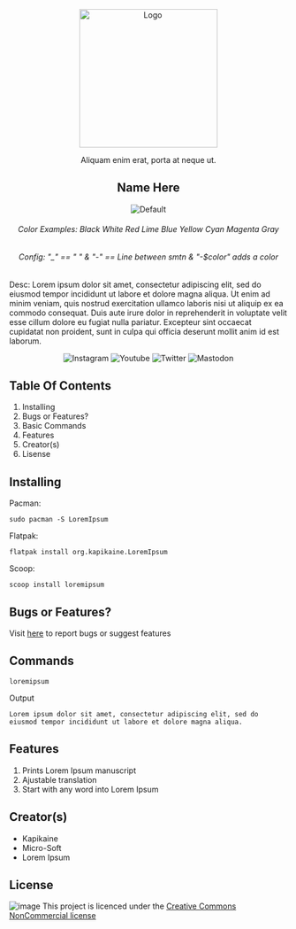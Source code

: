 <div align="center">
    <img src="https://static.vecteezy.com/system/resources/previews/019/518/340/large_2x/preview-image-icon-for-your-website-mobile-presentation-and-logo-design-free-vector.jpg" alt="Logo" width="250" height="250">

Aliquam enim erat, porta at neque ut.
  
## Name Here

![Default](https://img.shields.io/badge/Hello,_World!-Second_Line-blue)

###### Color Examples: Black White Red Lime Blue Yellow Cyan Magenta Gray
###### Config: "_" == " " & "-" == Line between smtn & "-$color" adds a color
</div>
Desc: Lorem ipsum dolor sit amet, consectetur adipiscing elit, sed do eiusmod tempor incididunt ut labore et dolore magna aliqua. Ut enim ad minim veniam, quis nostrud exercitation ullamco laboris nisi ut aliquip ex ea commodo consequat. Duis aute irure dolor in reprehenderit in voluptate velit esse cillum dolore eu fugiat nulla pariatur. Excepteur sint occaecat cupidatat non proident, sunt in culpa qui officia deserunt mollit anim id est laborum.

<div align="center">
    
![Instagram](https://img.shields.io/badge/Instagram-www.example.com-purple)
![Youtube](https://img.shields.io/badge/Youtube-www.example.com-red)
![Twitter](https://img.shields.io/badge/Twitter-www.example.com-blue)
![Mastodon](https://img.shields.io/badge/Mastodon-www.example.com-green)

</div>

## Table Of Contents
1. Installing
2. Bugs or Features?
3. Basic Commands
4. Features
5. Creator(s)
6. Lisense

## Installing
Pacman:
```
sudo pacman -S LoremIpsum
```
Flatpak:
```
flatpak install org.kapikaine.LoremIpsum
```
Scoop:
```
scoop install loremipsum
```
## Bugs or Features?
Visit [here](www.example.com) to report bugs or suggest features

## Commands
```
loremipsum
```
Output
```
Lorem ipsum dolor sit amet, consectetur adipiscing elit, sed do eiusmod tempor incididunt ut labore et dolore magna aliqua.
```

## Features
1. Prints Lorem Ipsum manuscript
2. Ajustable translation
3. Start with any word into Lorem Ipsum

## Creator(s)
- Kapikaine
- Micro-Soft
- Lorem Ipsum

## License
![image](https://upload.wikimedia.org/wikipedia/commons/thumb/d/d3/Cc_by-nc_icon.svg/640px-Cc_by-nc_icon.svg.png)
This project is licenced under the [Creative Commons NonCommercial license](https://creativecommons.org/licenses/by-nc/4.0/)

